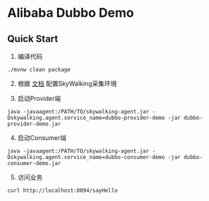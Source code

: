 # Alibaba Dubbo Demo

## Quick Start

1. 编译代码
```shell
./mvnw clean package
```

2. 根据 [文档](https://help.aliyun.com/document_detail/208914.html?spm=a2c4g.11186623.6.1016.60bad0b2tMYjEU) 配置SkyWalking采集环境

3. 启动Provider端
```shell
java -javaagent:/PATH/TO/skywalking-agent.jar -Dskywalking.agent.service_name=dubbo-provider-demo -jar dubbo-provider-demo.jar
```

4. 启动Consumer端
```shell
java -javaagent:/PATH/TO/skywalking-agent.jar -Dskywalking.agent.service_name=dubbo-consumer-demo -jar dubbo-consumer-demo.jar
```

5. 访问业务
```shell
curl http://localhost:8094/sayHello
```